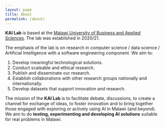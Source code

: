 ```yaml
---
layout: page
title: About
permalink: /about/
---
```


**KAI Lab** is based at the [Malawi University of Business and Applied Sciences][mubas-organization]. The lab was established in 2020/21. 

The emphasis of the lab is on research in computer science / data science / Artificial Intelligence with a software engineering component. We aim to:

1. Develop meaningful technological solutions.
2. Conduct scaleable and ethical research.
3. Publish and disseminate our research.
4. Establish collaborations with other research groups nationally and internationally.
5. Develop datasets that support innovation and research. 

The mission of the **KAI Lab** is to facilitate debate, discussions, to create a channel for exchange of ideas, to foster innovation and to bring together those engaged with exploring or actively using AI in Malawi (and beyond). We aim to do **testing, experimenting and developing AI solutions** suitable for real problems in Malawi. 


[mubas-organization]:   http://www.mubas.ac.mw
